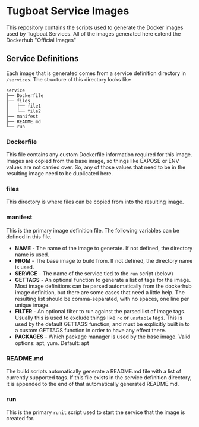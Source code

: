# Tugboat Service Images

This repository contains the scripts used to generate the Docker images used by Tugboat Services. All of the images generated here extend the Dockerhub "Official Images"

## Service Definitions

Each image that is generated comes from a service definition directory in `/services`. The structure of this directory looks like

```
service
├── Dockerfile
├── files
│   ├── file1
│   └── file2
├── manifest
├── README.md
└── run
```

### Dockerfile

This file contains any custom Dockerfile information required for this image. Images are copied from the base image, so things like EXPOSE or ENV values are not carried over. So, any of those values that need to be in the resulting image need to be duplicated here.

### files

This directory is where files can be copied from into the resulting image.

### manifest

This is the primary image definition file. The following variables can be defined in this file.

* **NAME** - The name of the image to generate. If not defined, the directory name is used.
* **FROM** - The base image to build from. If not defined, the directory name is used.
* **SERVICE** - The name of the service tied to the `run` script (below)
* **GETTAGS** - An optional function to generate a list of tags for the image. Most image definitions can be parsed automatically from the dockerhub image definition, but there are some cases that need a little help. The resulting list should be comma-separated, with no spaces, one line per unique image.
* **FILTER** - An optional filter to run against the parsed list of image tags. Usually this is used to exclude things like `rc` or `unstable` tags. This is used by the default GETTAGS function, and must be explicitly built in to a custom GETTAGS function in order to have any effect there.
* **PACKAGES** - Which package manager is used by the base image. Valid options: apt, yum. Default: apt

### README.md

The build scripts automatically generate a README.md file with a list of currently supported tags. If this file exists in the service definition directory, it is appended to the end of that automatically generated README.md.

### run

This is the primary `runit` script used to start the service that the image is created for.